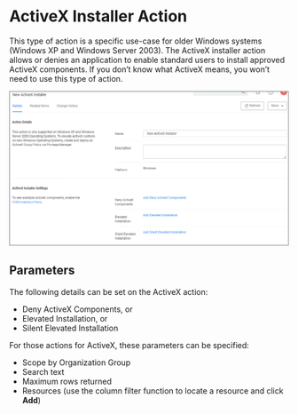 [title]: # (ActiveX Installer)
[tags]: # (action,win7)
[priority]: # (5)
# ActiveX Installer Action

This type of action is a specific use-case for older Windows systems (Windows XP and Windows Server 2003). The ActiveX installer action allows or denies an application to enable standard users to install approved ActiveX components. If you don’t know what ActiveX means, you won’t need to use this type of action.

![ActiveX Action Details](images/activeX.png "ActiveX Installer action")

## Parameters

The following details can be set on the ActiveX action:

* Deny ActiveX Components, or
* Elevated Installation, or
* Silent Elevated Installation

For those actions for ActiveX, these parameters can be specified:

* Scope by Organization Group
* Search text
* Maximum rows returned
* Resources (use the column filter function to locate a resource and click __Add__)
